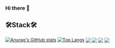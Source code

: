 ### Hi there 👋
<!--
**jaeyoung96/jaeyoung96** is a ✨ _special_ ✨ repository because its `README.md` (this file) appears on your GitHub profile.

Here are some ideas to get you started:
<a href="https://velog.io/@jae0_bae" target="_blank"><img src="https://img.shields.io/badge/Velog-20c997?style=flat-square&logo=Vimeo&logoColor=white"/></a>
- 🔭 I’m currently working on ...
- 🌱 I’m currently learning ...
- 👯 I’m looking to collaborate on ...
- 🤔 I’m looking for help with ...
- 💬 Ask me about ...
- 📫 How to reach me: ...
- 😄 Pronouns: ...
- ⚡ Fun fact: ...
-->
## 🛠Stack🛠

[![Anurag's GitHub stats](https://github-readme-stats.vercel.app/api?username=jaeyoung96&show_icons=true&theme=dark)](https://github.com/anuraghazra/github-readme-stats)
[![Top Langs](https://github-readme-stats.vercel.app/api/top-langs/?username=jaeyoung96&layout=compact)](https://github.com/anuraghazra/github-readme-stats)
<img align="center" src="https://img.shields.io/badge/Python-3766AB?style=flat-square&logo=Python&logoColor=white"/></a>
<img align="center" src="https://img.shields.io/badge/C++-00599C?style=flat-square&logo=C%2B%2B&logoColor=white"/></a>
<a href="https://velog.io/@jae0_bae" target="_blank"><img align="center" src="https://img.shields.io/badge/Velog-20c997?style=flat-square&logo=Vimeo&logoColor=white"/></a>
<a href="mailto:john8567733@gmail.com" target="_blank"><img align="center" src="https://img.shields.io/badge/Gmail-EA4335?style=flat-square&logo=Gmail&logoColor=white"/></a>
